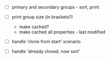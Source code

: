 - [ ] primary and secondary groups - sort, print
- [ ] print group size (in brackets?)
    - make cached?
    - make cached all properties - last modified

- [ ] handle 'clone from start' scenario
- [ ] handle 'already cloned, now sort' 